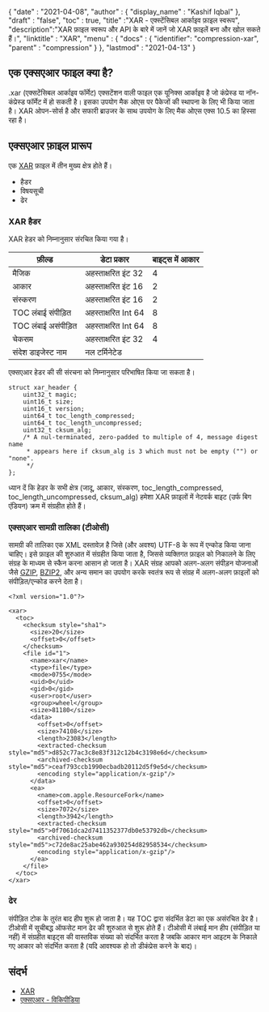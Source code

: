{
  "date" : "2021-04-08",
  "author" : {
    "display_name" : "Kashif Iqbal"
},
  "draft" : "false",
  "toc" : true,
  "title" :"XAR - एक्स्टेंसिबल आर्काइव फ़ाइल स्वरूप",
  "description":"XAR फ़ाइल स्वरूप और API के बारे में जानें जो XAR फ़ाइलें बना और खोल सकते हैं।",
  "linktitle" : "XAR",
  "menu" : {
    "docs" : {
    "identifier": "compression-xar",
      "parent" : "compression"
}
},
  "lastmod" : "2021-04-13"
}

## एक एक्सएआर फाइल क्या है?

.xar (एक्सटेंसिबल आर्काइव फॉर्मेट) एक्सटेंशन वाली फाइल एक यूनिक्स आर्काइव है जो कंप्रेस्ड या नॉन-कंप्रेस्ड फॉर्मेट में हो सकती है। इसका उपयोग मैक ओएस पर पैकेजों की स्थापना के लिए भी किया जाता है। XAR ओपन-सोर्स है और सफारी ब्राउजर के साथ उपयोग के लिए मैक ओएस एक्स 10.5 का हिस्सा रहा है।

## एक्सएआर फ़ाइल प्रारूप

एक [XAR](https://github.com/mackyle/xar/wiki/xarformat) फ़ाइल में तीन मुख्य क्षेत्र होते हैं।

* हैडर
* विषयसूची
* ढेर

### XAR हैडर

XAR हेडर को निम्नानुसार संरचित किया गया है।

|फ़ील्ड|डेटा प्रकार|बाइट्स में आकार|
---|---|---|
|मैजिक|अहस्ताक्षरित इंट 32|4|
|आकार|अहस्ताक्षरित इंट 16|2|
|संस्करण|अहस्ताक्षरित इंट 16|2|
|TOC लंबाई संपीड़ित|अहस्ताक्षरित Int 64|8|
|TOC लंबाई असंपीड़ित|अहस्ताक्षरित Int 64|8|
|चेकसम|अहस्ताक्षरित इंट 32|4|
|संदेश डाइजेस्ट नाम |नल टर्मिनेटेड||

एक्सएआर हेडर की सी संरचना को निम्नानुसार परिभाषित किया जा सकता है।
```
struct xar_header {
    uint32_t magic;
    uint16_t size;
    uint16_t version;
    uint64_t toc_length_compressed;
    uint64_t toc_length_uncompressed;
    uint32_t cksum_alg;
    /* A nul-terminated, zero-padded to multiple of 4, message digest name
     * appears here if cksum_alg is 3 which must not be empty ("") or "none".
     */
};
```
ध्यान दें कि हेडर के सभी क्षेत्र (जादू, आकार, संस्करण, toc_length_compressed, toc_length_uncompressed, cksum_alg) हमेशा XAR फ़ाइलों में नेटवर्क बाइट (उर्फ बिग एंडियन) क्रम में संग्रहीत होते हैं।

### एक्सएआर सामग्री तालिका (टीओसी)

सामग्री की तालिका एक XML दस्तावेज़ है जिसे (और अवश्य) UTF-8 के रूप में एन्कोड किया जाना चाहिए। इसे फ़ाइल की शुरुआत में संग्रहीत किया जाता है, जिससे व्यक्तिगत फ़ाइल को निकालने के लिए संग्रह के माध्यम से स्कैन करना आसान हो जाता है। XAR संग्रह आपको अलग-अलग संपीड़न योजनाओं जैसे [GZIP](/hi/compression/gz/), [BZIP2](/hi/compression/bz2), और अन्य समान का उपयोग करके स्वतंत्र रूप से संग्रह में अलग-अलग फ़ाइलों को संपीड़ित/एन्कोड करने देता है।

```
<?xml version="1.0"?>

<xar>
  <toc>
    <checksum style="sha1">
      <size>20</size>
      <offset>0</offset>
    </checksum>
    <file id="1">
      <name>xar</name>
      <type>file</type>
      <mode>0755</mode>
      <uid>0</uid>
      <gid>0</gid>
      <user>root</user>
      <group>wheel</group>
      <size>81180</size>
      <data>
        <offset>0</offset>
        <size>74108</size>
        <length>23083</length>
        <extracted-checksum style="md5">d852c77ac3c8e83f312c12b4c3198e6d</checksum>
        <archived-checksum style="md5">ceaf793ccb1990ecbadb20112d5f9e5d</checksum>
        <encoding style="application/x-gzip"/>
      </data>
      <ea>
        <name>com.apple.ResourceFork</name>
        <offset>0</offset>
        <size>7072</size>
        <length>3942</length>
        <extracted-checksum style="md5">0f7061dca2d7411352377db0e53792db</checksum>
        <archived-checksum style="md5">c72de8ac25abe462a930254d82958534</checksum>
        <encoding style="application/x-gzip"/>
      </ea>
    </file>
  </toc>
</xar>
```

### ढेर

संपीड़ित टोक के तुरंत बाद हीप शुरू हो जाता है। यह TOC द्वारा संदर्भित डेटा का एक असंरचित ढेर है। टीओसी में सूचीबद्ध ऑफसेट मान ढेर की शुरुआत से शुरू होते हैं। टीओसी में लंबाई मान हीप (संपीड़ित या नहीं) में संग्रहीत बाइट्स की वास्तविक संख्या को संदर्भित करता है जबकि आकार मान आइटम के निकाले गए आकार को संदर्भित करता है (यदि आवश्यक हो तो डीकंप्रेस करने के बाद)।

## संदर्भ

* [XAR](https://github.com/mackyle/xar/wiki/xarformat)
* [एक्सएआर - विकिपीडिया](https://en.wikipedia.org/wiki/Xar_(archiver))

